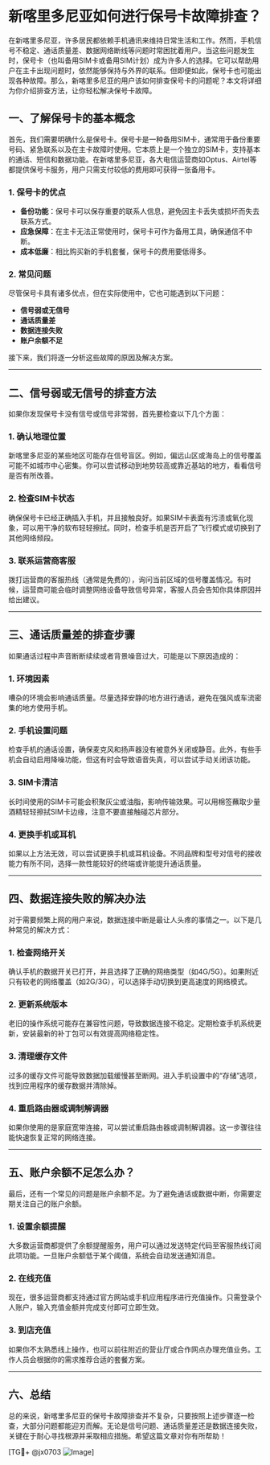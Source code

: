 # 新喀里多尼亚如何进行保号卡故障排查？

在新喀里多尼亚，许多居民都依赖手机通讯来维持日常生活和工作。然而，手机信号不稳定、通话质量差、数据网络断线等问题时常困扰着用户。当这些问题发生时，保号卡（也叫备用SIM卡或备用SIM计划）成为许多人的选择。它可以帮助用户在主卡出现问题时，依然能够保持与外界的联系。但即便如此，保号卡也可能出现各种故障。那么，新喀里多尼亚的用户该如何排查保号卡的问题呢？本文将详细为你介绍排查方法，让你轻松解决保号卡故障。

## 一、了解保号卡的基本概念

首先，我们需要明确什么是保号卡。保号卡是一种备用SIM卡，通常用于备份重要号码、紧急联系以及在主卡故障时使用。它本质上是一个独立的SIM卡，支持基本的通话、短信和数据功能。在新喀里多尼亚，各大电信运营商如Optus、Airtel等都提供保号卡服务，用户只需支付较低的费用即可获得一张备用卡。

### 1. 保号卡的优点
- **备份功能**：保号卡可以保存重要的联系人信息，避免因主卡丢失或损坏而失去联系方式。
- **应急保障**：在主卡无法正常使用时，保号卡可作为备用工具，确保通信不中断。
- **成本低廉**：相比购买新的手机套餐，保号卡的费用要低得多。

### 2. 常见问题
尽管保号卡具有诸多优点，但在实际使用中，它也可能遇到以下问题：
- **信号弱或无信号**
- **通话质量差**
- **数据连接失败**
- **账户余额不足**

接下来，我们将逐一分析这些故障的原因及解决方案。

---

## 二、信号弱或无信号的排查方法

如果你发现保号卡没有信号或信号非常弱，首先要检查以下几个方面：

### 1. 确认地理位置
新喀里多尼亚的某些地区可能存在信号盲区。例如，偏远山区或海岛上的信号覆盖可能不如城市中心密集。你可以尝试移动到地势较高或靠近基站的地方，看看信号是否有所改善。

### 2. 检查SIM卡状态
确保保号卡已经正确插入手机，并且接触良好。如果SIM卡表面有污渍或氧化现象，可以用干净的软布轻轻擦拭。同时，检查手机是否开启了飞行模式或切换到了其他网络频段。

### 3. 联系运营商客服
拨打运营商的客服热线（通常是免费的），询问当前区域的信号覆盖情况。有时候，运营商可能会临时调整网络设备导致信号异常，客服人员会告知你具体原因并给出建议。

---

## 三、通话质量差的排查步骤

如果通话过程中声音断断续续或者背景噪音过大，可能是以下原因造成的：

### 1. 环境因素
嘈杂的环境会影响通话质量。尽量选择安静的地方进行通话，避免在强风或车流密集的地方使用手机。

### 2. 手机设置问题
检查手机的通话设置，确保麦克风和扬声器没有被意外关闭或静音。此外，有些手机会自动启用降噪功能，但这有时会导致语音失真，可以尝试手动关闭该功能。

### 3. SIM卡清洁
长时间使用的SIM卡可能会积聚灰尘或油脂，影响传输效果。可以用棉签蘸取少量酒精轻轻擦拭SIM卡边缘，注意不要直接触碰芯片部分。

### 4. 更换手机或耳机
如果以上方法无效，可以尝试更换手机或耳机设备。不同品牌和型号对信号的接收能力有所不同，选择一款性能较好的终端或许能提升通话质量。

---

## 四、数据连接失败的解决办法

对于需要频繁上网的用户来说，数据连接中断是最让人头疼的事情之一。以下是几种常见的解决方式：

### 1. 检查网络开关
确认手机的数据开关已打开，并且选择了正确的网络类型（如4G/5G）。如果附近只有较老的网络覆盖（如2G/3G），可以选择手动切换到更高速度的网络模式。

### 2. 更新系统版本
老旧的操作系统可能存在兼容性问题，导致数据连接不稳定。定期检查手机系统更新，安装最新的补丁包可以有效提高网络稳定性。

### 3. 清理缓存文件
过多的缓存文件可能导致数据加载缓慢甚至断网。进入手机设置中的“存储”选项，找到应用程序的缓存数据并清除掉。

### 4. 重启路由器或调制解调器
如果你使用的是家庭宽带连接，可以尝试重启路由器或调制解调器。这一步骤往往能快速恢复正常的网络连接。

---

## 五、账户余额不足怎么办？

最后，还有一个常见的问题是账户余额不足。为了避免通话或数据中断，你需要定期关注自己的账户余额。

### 1. 设置余额提醒
大多数运营商都提供了余额提醒服务，用户可以通过发送特定代码至客服热线订阅此项功能。一旦账户余额低于某个阈值，系统会自动发送通知消息。

### 2. 在线充值
现在，很多运营商都支持通过官方网站或手机应用程序进行充值操作。只需登录个人账户，输入充值金额并完成支付即可立即生效。

### 3. 到店充值
如果你不太熟悉线上操作，也可以前往附近的营业厅或合作网点办理充值业务。工作人员会根据你的需求推荐合适的套餐方案。

---

## 六、总结

总的来说，新喀里多尼亚的保号卡故障排查并不复杂，只要按照上述步骤逐一检查，大部分问题都能迎刃而解。无论是信号问题、通话质量差还是数据连接失败，关键在于耐心寻找根源并采取相应措施。希望这篇文章对你有所帮助！

[TG💪+ @jx0703 ![Image](https://github.com/user-attachments/assets/dbca1d08-cadb-493c-b0ec-ad6f7a83f270)]
